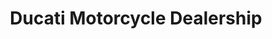---
title: "Ducati Motorcycle Dealership"
url: /sanford/ducati-motorcycle-dealership/
shop: Motorrad
---